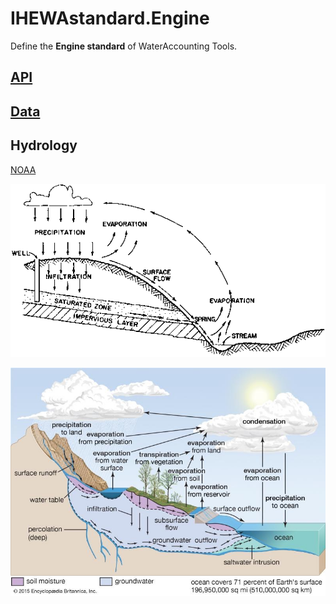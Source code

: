 # IHEWAstandard.Engine

Define the **Engine standard** of WaterAccounting Tools.


## [API](./API.md)


## [Data](./Data.md)


## Hydrology

[NOAA](https://www.nwrfc.noaa.gov/info/water_cycle/hydrology.cgi)

![alt text](./img/Hydrologic_Cycle-FAO.gif "IHEWAengine.1, Hydrologic Cycle, FAO")

![alt text](./img/Hydrologic_Cycle-EB.jpg "IHEWAengine.1, Hydrologic Cycle, Encyclopaedia Britannica Inc")
